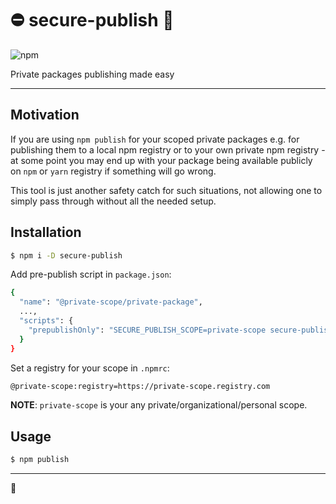# :no_entry: secure-publish :no_entry_sign:

![npm](https://img.shields.io/npm/dw/secure-publish)

Private packages publishing made easy

---

## Motivation
If you are using `npm publish` for your scoped private packages e.g. for publishing
them to a local npm registry or to your own private npm registry - at some point
you may end up with your package being available publicly on `npm` or `yarn` registry if
something will go wrong.

This tool is just another safety catch for such situations, not allowing one
to simply pass through without all the needed setup.

## Installation

```bash
$ npm i -D secure-publish
```

Add pre-publish script in `package.json`:
```bash
{
  "name": "@private-scope/private-package",
  ...,
  "scripts": {
    "prepublishOnly": "SECURE_PUBLISH_SCOPE=private-scope secure-publish"
  }
}
```

Set a registry for your scope in `.npmrc`:

```bash
@private-scope:registry=https://private-scope.registry.com
```

**NOTE**: `private-scope` is your any private/organizational/personal scope.

## Usage


```bash
$ npm publish
```

---
:dizzy:
